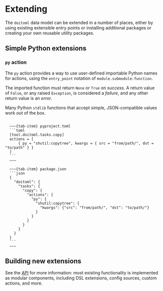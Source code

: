 # Extending

The `doitoml` data model can be extended in a number of places, either by using existing
extensible entry points or installing additional packages or creating your own reusable
utility packages.

## Simple Python extensions

### `py` action

The `py` action provides a way to use user-defined importable Python names for actions,
using the `entry_point` notation of `module.submodule:function`.

The imported function must return `None` or `True` on _success_. A return value of
`False`, or any raised `Exception`, is considered a _failure_, and any other return
value is an _error_.

Many Python `stdlib` functions that accept simple, JSON-compatible values work out of
the box.

````{tab-set}

  ~~~{tab-item} pyproject.toml
  ```toml
  [tool.doitoml.tasks.copy]
  actions = [
      { py = "shutil:copytree", kwargs = { src = "from/path/", dst = "to/path" } }
  ]
  ```
  ~~~

  ~~~{tab-item} package.json
  ```json
  {
    "doitoml": {
      "tasks": {
        "copy": {
          "actions": {
            "py": {
              "shutil:copytree": {
                "kwargs": {"src": "from/path/", "dst": "to/path/"}
              }
            }
          }
        }
      }
    }
  }
  ```
  ~~~

````

## Building new extensions

See the [API](../reference/api.md) for more information: most existing functionality is
implemented as modular components, including DSL extensions, config sources, custom
actions, and more.
